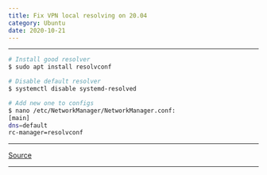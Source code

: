 ```yaml
---
title: Fix VPN local resolving on 20.04
category: Ubuntu
date: 2020-10-21
---
```


-----

```bash
# Install good resolver
$ sudo apt install resolvconf

# Disable default resolver
$ systemctl disable systemd-resolved

# Add new one to configs
$ nano /etc/NetworkManager/NetworkManager.conf:
[main]
dns=default
rc-manager=resolvconf

```

-----

[Source](https://cdnnow.ru/blog/dnslocal/)

-----
